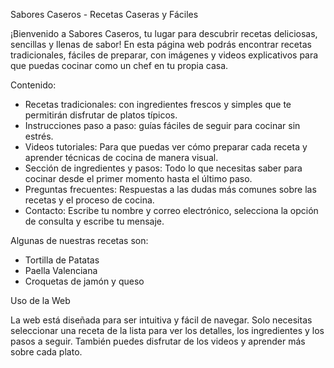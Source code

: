 Sabores Caseros - Recetas Caseras y Fáciles

¡Bienvenido a Sabores Caseros, tu lugar para descubrir recetas deliciosas, sencillas y llenas de sabor! En esta página web podrás encontrar recetas tradicionales, fáciles de preparar, con imágenes y videos explicativos para que puedas cocinar como un chef en tu propia casa.

Contenido: 

- Recetas tradicionales: con ingredientes frescos y simples que te permitirán disfrutar de platos típicos.
- Instrucciones paso a paso: guías fáciles de seguir para cocinar sin estrés.
- Videos tutoriales: Para que puedas ver cómo preparar cada receta y aprender técnicas de cocina de manera visual.
- Sección de ingredientes y pasos: Todo lo que necesitas saber para cocinar desde el primer momento hasta el último paso.
- Preguntas frecuentes: Respuestas a las dudas más comunes sobre las recetas y el proceso de cocina.
- Contacto: Escribe tu nombre y correo electrónico, selecciona la opción de consulta y escribe tu mensaje.

Algunas de nuestras recetas son:

- Tortilla de Patatas
- Paella Valenciana
- Croquetas de jamón y queso

Uso de la Web

La web está diseñada para ser intuitiva y fácil de navegar. Solo necesitas seleccionar una receta de la lista para ver los detalles, los ingredientes y los pasos a seguir. También puedes disfrutar de los videos y aprender más sobre cada plato.
